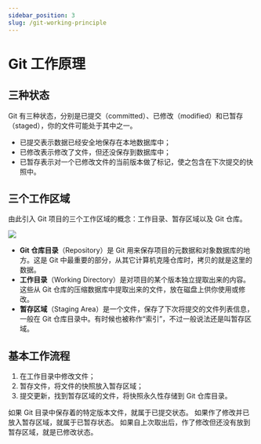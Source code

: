 ```yaml
---
sidebar_position: 3
slug: /git-working-principle
---
```


# Git 工作原理



## 三种状态

Git 有三种状态，分别是已提交（committed）、已修改（modified）和已暂存（staged），你的文件可能处于其中之一。

- 已提交表示数据已经安全地保存在本地数据库中；
- 已修改表示修改了文件，但还没保存到数据库中； 
- 已暂存表示对一个已修改文件的当前版本做了标记，使之包含在下次提交的快照中。



## 三个工作区域

由此引入 Git 项目的三个工作区域的概念：工作目录、暂存区域以及 Git 仓库。

![](https://static.getiot.tech/git_areas.png#center-600)

- **Git 仓库目录**（Repository）是 Git 用来保存项目的元数据和对象数据库的地方。这是 Git 中最重要的部分，从其它计算机克隆仓库时，拷贝的就是这里的数据。
- **工作目录**（Working Directory）是对项目的某个版本独立提取出来的内容。这些从 Git 仓库的压缩数据库中提取出来的文件，放在磁盘上供你使用或修改。
- **暂存区域**（Staging Area）是一个文件，保存了下次将提交的文件列表信息，一般在 Git 仓库目录中。有时候也被称作“索引”，不过一般说法还是叫暂存区域。



## 基本工作流程

1. 在工作目录中修改文件；
2. 暂存文件，将文件的快照放入暂存区域；
3. 提交更新，找到暂存区域的文件，将快照永久性存储到 Git 仓库目录。

如果 Git 目录中保存着的特定版本文件，就属于已提交状态。 如果作了修改并已放入暂存区域，就属于已暂存状态。 如果自上次取出后，作了修改但还没有放到暂存区域，就是已修改状态。

